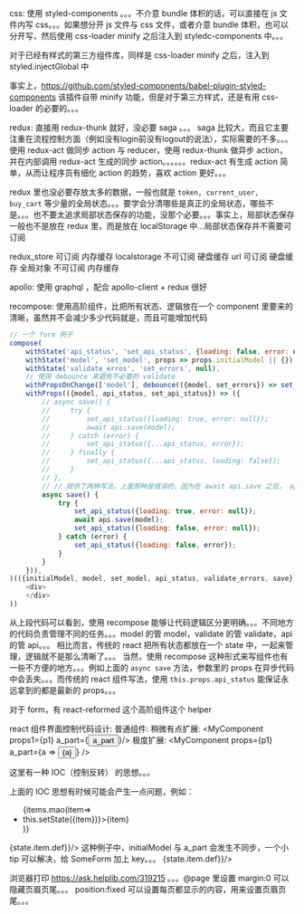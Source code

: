 css:
使用 styled-components 。。。不介意 bundle 体积的话，可以直接在 js 文件内写 css。。。如果想分开 js 文件与 css 文件，或者介意 bundle 体积，也可以分开写，然后使用 css-loader minify 之后注入到 styledc-components 中。。。

对于已经有样式的第三方组件库，同样是 css-loader minify 之后，注入到 styled.injectGlobal 中

事实上，https://github.com/styled-components/babel-plugin-styled-components 该插件自带 minify 功能，但是对于第三方样式，还是有用 css-loader 的必要的。。。



redux:
直接用 redux-thunk 就好，没必要 saga 。。。 saga 比较大，而且它主要注重在流程控制方面（例如没有login前没有logout的说法），实际需要的不多。。。
使用 redux-act 做同步 action 与 reducer，使用 redux-thunk 做异步 action，并在内部调用 redux-act 生成的同步 action。。。。。。redux-act 有生成 action 简单，从而让程序员有细化 action 的趋势，喜欢 action 更好。。。

redux 里也没必要存放太多的数据，一般也就是 `token, current_user, buy_cart` 等少量的全局状态。。。要学会分清哪些是真正的全局状态，哪些不是。。。也不要太追求局部状态保存的功能，没那个必要。。。事实上，局部状态保存一般也不是放在 redux 里，而是放在 localStorage 中...局部状态保存并不需要可订阅


redux_store 可订阅 内存缓存
localstorage 不可订阅 硬盘缓存
url 可订阅 硬盘缓存
全局对象 不可订阅 内存缓存





apollo:
使用 graphql ，配合 apollo-client + redux 很好




recompose:
使用高阶组件，比把所有状态、逻辑放在一个 component 里要来的清晰，虽然并不会减少多少代码就是，而且可能增加代码

```js
// 一个 form 例子
compose(
    withState('api_status', 'set_api_status', {loading: false, error: null}),
    withState('model', 'set_model', props => props.initialModel || {}),
    withState('validate_erros', 'set_errors', null),
    // 使用 debounce 来避免不必要的 validate
    withPropsOnChange(['model'], debounce(({model, set_errors}) => set_erros(validate(model)), 500)),
    withProps(({model, api_status, set_api_status}) => ({
        // async save() {
        //     try {
        //         set_api_status({loading: true, error: null});
        //         await api.save(model);
        //     } catch (error) {
        //         set_api_status({...api_status, error});
        //     } finally {
        //         set_api_status({...api_status, loading: false});
        //     }
        // },
        // // 提供了两种写法，上面那种是错误的，因为在 await api.save 之后， api_status 的引用就已经是旧的引用了
        async save() {
            try {
                set_api_status({loading: true, error: null});
                await api.save(model);
                set_api_status({loading: false, error: null});
            } catch (error) {
                set_api_status({loading: false, error});
            }
        }
    })),
)(({initialModel, model, set_model, api_status, validate_errors, save}) => (
    <div>
    </div>
))
```

从上段代码可以看到，使用 recompose 能够让代码逻辑区分更明确。。。不同地方的代码负责管理不同的任务。。。model 的管 model，validate 的管 validate，api 的管 api。。。
相比而言，传统的 react 把所有状态都放在一个 state 中，一起来管理，逻辑就不是那么清晰了。。。
当然，使用 recompose 这种形式来写组件也有一些不方便的地方。。。例如上面的 `async save` 方法，参数里的 props 在异步代码中会丢失。。。而传统的 react 组件写法，使用 `this.props.api_status` 能保证永远拿到的都是最新的 props。。。

对于 form，有 react-reformed 这个高阶组件这个 helper



react 组件界面控制代码设计:
普通组件:        <MyComponent props1={p1} props2={p2} />
稍微有点扩展:     <MyComponent props1={p1} a_part={<button>a_part</button>}/>
极度扩展:        <MyComponent props={p1} a_part={a => <button>{a}</button>} />

这里有一种 IOC（控制反转） 的思想。。。


上面的 IOC 思想有时候可能会产生一点问题，例如：
<ul>{items.mao(item=><li key={item.id} onClick={e=>this.setState({item})}>{item}</li>)}</ul>
<SomeForm initialModel={state.item.abc} a_part={<div>{state.item.def}</div>}/>
这种例子中，initialModel 与 a_part 会发生不同步，一个小 tip 可以解决，给 SomeForm 加上 key。。。
<SomeForm key={state.item.id} initialModel={state.item.abc} a_part={<div>{state.item.def}</div>}/>




浏览器打印 https://ask.helplib.com/319215 。。。@page 里设置 margin:0 可以隐藏页眉页尾。。。 position:fixed 可以设置每页都显示的内容，用来设置页眉页尾。。。
